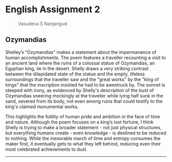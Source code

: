 # English Assignment 2
> Vasudeva S Nanjangud


## Ozymandias 

Shelley’s “Ozymandias” makes a statement about the impermanence of human accomplishments. The poem features a traveller recounting a visit to an ancient land where the ruins of a colossal statue of Ozymandias, an Egyptian king, lie in the desert. Shelly draws a very striking contrast between the dilapidated state of the statue and the empty, lifeless surroundings that the traveller saw and the "great works" by the "king of kings" that the inscription insisted he had to be awestruck by. The sonnet is steeped with irony, as evidenced by Shelly's description of the bust of Ozymandias sneering mockingly at the traveller while lying half sunk in the sand, severed from its body, not even among ruins that could testify to the king's claimed monumental works. 

This highlights the futility of human pride and ambition in the face of time and nature. Although the poem focuses on a king’s lost fortune, I think Shelly is trying to make a broader statement - not just physical structures, but everything humans create - even knowledge - is destined to be reduced to nothing. While the inexorable march of time and entropy consumes the maker first, it eventually gets to what they left behind, reducing even their most celebrated achievements to dust.

---
